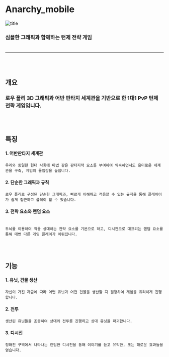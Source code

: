 # Anarchy_mobile

![title](./presentation/title.png)<br/>
### 심플한 그래픽과 함께하는 턴제 전략 게임<br/><br/>
* * * 
<br/><br/>
## 개요 <br/>
  ### 로우 폴리 3D 그래픽과 어반 판타지 세계관을 기반으로 한 1대1 PvP 턴제 전략 게임입니다.
  <br/><br/>
## 특징 <br/>
  #### 1. 어반판타지 세계관 <br/>
    우리와 동일한 현대 사회에 마법 같은 판타지적 요소를 부여하여 익숙하면서도 흥미로운 세계관을 구축, 게임의 몰입감을 높힙니다.
  #### 2. 단순한 그래픽과 규칙 <br/>
    로우 폴리로 구성된 단순한 그래픽과, 빠르게 이해하고 적응할 수 있는 규칙을 통해 플레이어가 쉽게 접근하고 플레이 할 수 있습니다.
  #### 3. 전략 요소와 랜덤 요소 <br/><br/>
    두뇌를 이용하여 적을 상대하는 전략 요소를 기본으로 하고, 디시전으로 대표되는 랜덤 요소를 통해 매번 다른 게임 플레이가 이뤄집니다.
   <br/><br/>
## 기능 <br/>
  #### 1. 유닛, 건물 생산
    자신이 가진 자금에 따라 어떤 유닛과 어떤 건물을 생산할 지 결정하여 게임을 유리하게 진행합니다.
  #### 2. 전투
    생산된 유닛들을 조종하여 상대와 전투를 진행하고 상대 유닛을 파괴합니다.
  #### 3. 디시전
    정해진 구역에서 나타나는 랜덤한 디시전을 통해 이야기를 듣고 유익한, 또는 해로운 효과들을 얻습니다.
